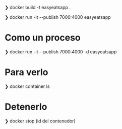 ❯ docker build -t easyeatsapp .

❯ docker run -it --publish 7000:4000 easyeatsapp

# Como un proceso
❯ docker run -it --publish 7000:4000 -d easyeatsapp

# Para verlo
❯ docker container ls

# Detenerlo
❯ docker stop (id del contenedor)